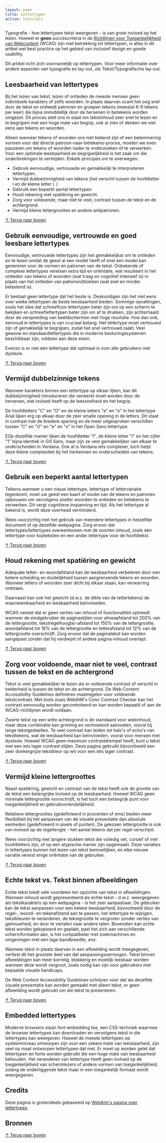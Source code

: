 ```yaml
---
layout: page
title: Lettertypen
active: tutorials
---
```


Typografie - hoe lettertypen tekst weergeven - is van grote invloed op het lezen. Hoewel er <strong>geen</strong> succescriteria in de <a href="https://www.w3.org/Translations/WCAG21-nl/">Richtlijnen voor Toegankelijkheid van Webcontent</a> (WCAG) zijn met betrekking tot lettertypen, is alles in dit artikel wel best practice op het gebied van inclusief design en goede usability.  

Dit artikel richt zich voornamelijk op lettertypen. Voor meer informatie over andere aspecten van typografie en lay-out, zie Tekst/Typografische lay-out.


## Leesbaarheid van lettertypes
Bij het lezen van tekst, lezen of ontleden de meeste mensen geen individuele karakters of zelfs woorden. In plaats daarvan scant het oog snel door de tekst en ontleedt patronen en groepen tekens (meestal 6-9 tekens per keer) die bijna onmiddellijk door de hersenen in betekenis worden omgezet. Dit proces stelt ons in staat om tekstinhoud zeer snel te lezen en te begrijpen met een hoge mate van begrip, ook al zien of denken we niet eens aan tekens en woorden.

Alleen wanneer tekens of woorden ons niet bekend zijn of een belemmering vormen voor dat directe patroon-naar-betekenis-proces, moeten we even pauzeren om tekens of woorden nader te onderzoeken of te verwerken. Voor een optimale leesbaarheid en begrijpelijkheid is het zaak om die onderbrekingen te vermijden. Enkele principes om te overwegen:

- Gebruik eenvoudige, vertrouwde en gemakkelijk te interpreteren lettertypen.
- Vermijd dubbelzinnigheid van tekens (het verschil tussen de hoofdletter I en de kleine letter l. )
- Gebruik een beperkt aantal lettertypen
- Houd rekening met spatiëring en gewicht.
- Zorg voor voldoende, maar niet te veel, contrast tussen de tekst en de achtergrond.
- Vermijd kleine lettergroottes en andere antipatronen.

<p class="toplink">
  <a href="#top" title="Terug naar boven">&uarr; Terug naar boven</a>
</p>

## Gebruik eenvoudige, vertrouwde en goed leesbare lettertypes

Eenvoudige, vertrouwde lettertypes zijn het gemakkelijkst om te ontleden en te lezen omdat de geest al een model heeft of snel een model kan genereren voor de vormen en patronen van de tekst. Onbekende of complexe lettertypes vereisen extra tijd en oriëntatie, wat resulteert in het ontleden van tekens of woorden (wat traag en cognitief intensief is) in plaats van het ontleden van patronen/blokken (wat snel en minder belastend is).

Er bestaat geen lettertype dat het beste is. Deskundigen zijn het niet eens over welke lettertypen de beste leesbaarheid bieden. Sommige opvattingen, zoals het idee dat schreefloze lettertypen beter zijn om op een scherm te bekijken en schreeflettertypen beter zijn om af te drukken, zijn achterhaald door de verspreiding van beeldschermen met hoge resolutie. Hoe dan ook, eenvoud in lettertypes is van cruciaal belang. Het lettertype moet vertrouwd zijn of gemakkelijk te begrijpen, zodat het snel vertrouwd raakt. Veel gewone en standaardlettertypes die in moderne besturingssystemen beschikbaar zijn, voldoen aan deze eisen.

Evenzo is er niet één lettertype dat optimaal is voor alle gebruikers met dyslexie.

<p class="toplink">
  <a href="#top" title="Terug naar boven">&uarr; Terug naar boven</a>
</p>

## Vermijd dubbelzinnige tekens

Wanneer karakters binnen een lettertype op elkaar lijken, kan dit dubbelzinnigheid introduceren die verwerkt moet worden door de hersenen, wat invloed heeft op de leessnelheid en het begrip.

De hoofdletters "C" en "O" en de kleine letters "e" en "o" in het lettertype Arial lijken erg op elkaar door de zeer smalle opening in de letters. Dit staat in contrast met de bredere opening en de meer uitgesproken verschillen tussen "C" en "O" en "e" en "o" in het Open Sans lettertype.

EOp dezelfde manier lijken de hoofdletter "I", de kleine letter "l" en het cijfer "1" bijna identiek in Gill Sans, maar zijn ze veel gemakkelijker van elkaar te onderscheiden in Verdana. Ook al is Verdana iets complexer, toch helpt deze kleine complexiteit bij het herkennen en onderscheiden van tekens.

<p class="toplink">
  <a href="#top" title="Terug naar boven">&uarr; Terug naar boven</a>
</p>

## Gebruik een beperkt aantal lettertypen

Telkens wanneer u een nieuw lettertype, lettertype of lettervariatie tegenkomt, moet uw geest een kaart of model van de tekens en patronen opbouwen om vervolgens sneller woorden te ontleden en betekenis te verwerken. Dit vergt cognitieve inspanning en tijd. Als het lettertype al bekend is, wordt deze overhead verminderd.

Wees voorzichtig met het gebruik van meerdere lettertypes in hetzelfde document of op dezelfde webpagina. Zorg ervoor dat lettertypes/lettertypes overeenkomen met de soorten inhoud, zoals één lettertype voor kopteksten en een ander lettertype voor de hoofdtekst.

<p class="toplink">
  <a href="#top" title="Terug naar boven">&uarr; Terug naar boven</a>
</p>

## Houd rekening met spatiëring en gewicht

Adequate letter- en woordafstand kan de leesbaarheid verbeteren door een betere scheiding en duidelijkheid tussen aangrenzende tekens en woorden. Wanneer letters of woorden zeer dicht bij elkaar staan, kan verwarring ontstaan.

Daarnaast kan ook het gewicht (d.w.z. de dikte van de lettertekens) de waarneembaarheid en leesbaarheid beïnvloeden.

WCAG vereist dat er geen verlies van inhoud of functionaliteit optreedt wanneer de eindgebruiker de paginastijlen voor alineaafstand tot 200% van de lettergrootte, tekstregelhoogte/-afstand tot 150% van de lettergrootte, woordafstand tot 16% van de lettergrootte en letterafstand tot 12% van de lettergrootte overschrijft. Zorg ervoor dat de paginatekst kan worden aangepast zonder dat hij verdwijnt of andere pagina-inhoud overlapt.

<p class="toplink">
  <a href="#top" title="Terug naar boven">&uarr; Terug naar boven</a>
</p>

## Zorg voor voldoende, maar niet te veel, contrast tussen de tekst en de achtergrond

Tekst is veel gemakkelijker te lezen als er voldoende contrast of verschil in helderheid is tussen de tekst en de achtergrond. De Web Content Accessibility Guidelines definiëren maatregelen voor voldoende tekstcontrast. Met tools zoals WebAIM's Color Contrast Checker kan het contrast eenvoudig worden gecontroleerd en kan worden bepaald of aan de WCAG-richtlijnen wordt voldaan.

Zwarte tekst op een witte achtergrond is de standaard voor webinhoud, maar deze combinatie kan grimmig en vermoeiend aanvoelen, vooral bij lange tekstgedeelten. Te veel contrast kan leiden tot halo's of echo's van teksttekens, wat de leesbaarheid kan beïnvloeden, vooral voor mensen met dyslexie. Hoewel WCAG geen maximum contrastdrempel heeft, kunt u tekst met een iets lager contrast stijlen. Deze pagina gebruikt bijvoorbeeld een zeer donkergrijze tekstkleur op wit voor een iets lager contrast.

<p class="toplink">
  <a href="#top" title="Terug naar boven">&uarr; Terug naar boven</a>
</p>

## Vermijd kleine lettergroottes
Naast spatiëring, gewicht en contrast van de tekst heeft ook de grootte van de tekst een belangrijke invloed op de leesbaarheid. Hoewel WCAG geen minimale lettergrootte voorschrijft, is het toch een belangrijk punt voor toegankelijkheid en gebruiksvriendelijkheid.

Relatieve lettergroottes (gedefinieerd in procenten of ems) bieden meer flexibiliteit bij het aanpassen van de visuele presentatie dan absolute eenheden (gedefinieerd in pixels of punten). De gekozen lettergrootte is ook van invloed op de regellengte - het aantal tekens dat per regel verschijnt.

Wees voorzichtig met langere stukken tekst die volledig vet, cursief of met hoofdletters zijn, of op een atypische manier zijn opgemaakt. Deze variaties in lettertypes kunnen het lezen van tekst bemoeilijken, en elke nieuwe variatie vereist enige oriëntatie van de gebruiker.

<p class="toplink">
  <a href="#top" title="Terug naar boven">&uarr; Terug naar boven</a>
</p>

## Echte tekst vs. Tekst binnen afbeeldingen
Echte tekst biedt vele voordelen ten opzichte van tekst in afbeeldingen. Wanneer inhoud wordt gepresenteerd als echte tekst - d.w.z. weergegeven als tekstkarakters op een webpagina - is het zeer aanpasbaar. De gebruiker kan de tekst aanpassen voor een betere leesbaarheid, bijvoorbeeld door de regel-, woord- en tekenafstand aan te passen, het lettertype te wijzigen, tekstkleuren te veranderen, de tekstgrootte te vergroten zonder verlies van getrouwheid, en door te vertalen naar andere talen. Bovendien kan echte tekst worden gekopieerd en geplakt, past het zich aan verschillende schermformaten aan, is het compatibeler met zoekmachines en omgevingen met een lage bandbreedte, enz.

Wanneer tekst in plaats daarvan in een afbeelding wordt meegegeven, verliest dit het grootste deel van dat aanpassingsvermogen. Tekst binnen afbeeldingen kan meer korrelig, blokkerig en moeilijk leesbaar worden wanneer deze wordt vergroot, zoals nodig kan zijn voor gebruikers met bepaalde visuele handicaps.

De Web Content Accessibility Guidelines schrijven voor dat als dezelfde visuele presentatie kan worden gemaakt met alleen tekst, er geen afbeelding wordt gebruikt om die tekst te presenteren.
<p class="toplink">
  <a href="#top" title="Terug naar boven">&uarr; Terug naar boven</a>
</p>

## Embedded lettertypes

Moderne browsers staan font embedding toe, een CSS-techniek waarmee de browser lettertypes kan downloaden en vervolgens tekst in die lettertypes kan weergeven. Hoewel de meeste lettertypen op systeemniveau ontworpen zijn voor een zekere mate van leesbaarheid, zijn veel op maat ontworpen lettertypen dat niet. Er moet op worden gelet dat lettertypen en fonts worden gebruikt die een hoge mate van leesbaarheid behouden. Het veranderen van lettertype heeft geen invloed op de toegankelijkheid van schermlezers of andere vormen van toegankelijkheid, zolang de onderliggende tekst maar in een toegankelijk formaat wordt weergegeven.

## Credits

Deze pagina is grotendeels gebaseerd op <a href="https://webaim.org/techniques/fonts/">WebAim's pagina over lettertypes</a>.

## Bronnen

<p class="toplink">
  <a href="#top" title="Terug naar boven">&uarr; Terug naar boven</a>
</p>